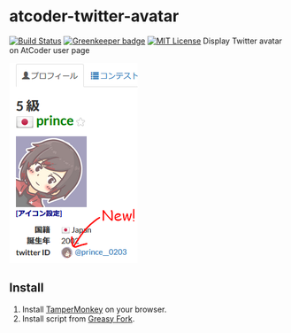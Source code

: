 # atcoder-twitter-avatar

[![Build Status](https://travis-ci.com/ciffelia/atcoder-twitter-avatar.svg?branch=master)](https://travis-ci.com/ciffelia/atcoder-twitter-avatar)
[![Greenkeeper badge](https://badges.greenkeeper.io/ciffelia/atcoder-twitter-avatar.svg)](https://greenkeeper.io/)
[![MIT License](https://img.shields.io/badge/license-MIT-brightgreen.svg?style=flat)](LICENSE)
Display Twitter avatar on AtCoder user page

![screenshot](https://github.com/ciffelia/atcoder-twitter-avatar/raw/master/img/screenshot.png)

## Install

1. Install [TamperMonkey](https://tampermonkey.net/) on your browser.
2. Install script from [Greasy Fork](https://greasyfork.org/ja/scripts/372507-atcoder-twitter-avatar).
